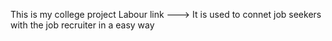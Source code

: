 This is my college project Labour link ---> It is used to connet job seekers with the job recruiter in a easy way 
